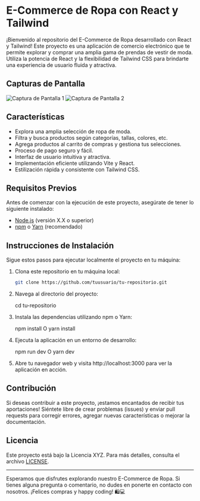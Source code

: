 # E-Commerce de Ropa con React y Tailwind

¡Bienvenido al repositorio del E-Commerce de Ropa desarrollado con React y Tailwind! Este proyecto es una aplicación de comercio electrónico que te permite explorar y comprar una amplia gama de prendas de vestir de moda. Utiliza la potencia de React y la flexibilidad de Tailwind CSS para brindarte una experiencia de usuario fluida y atractiva.

## Capturas de Pantalla

![Captura de Pantalla 1](/ruta/a/la/imagen1.png)
![Captura de Pantalla 2](/ruta/a/la/imagen2.png)

## Características

- Explora una amplia selección de ropa de moda.
- Filtra y busca productos según categorías, tallas, colores, etc.
- Agrega productos al carrito de compras y gestiona tus selecciones.
- Proceso de pago seguro y fácil.
- Interfaz de usuario intuitiva y atractiva.
- Implementación eficiente utilizando Vite y React.
- Estilización rápida y consistente con Tailwind CSS.

## Requisitos Previos

Antes de comenzar con la ejecución de este proyecto, asegúrate de tener lo siguiente instalado:

- [Node.js](https://nodejs.org/) (versión X.X o superior)
- [npm](https://www.npmjs.com/) o [Yarn](https://yarnpkg.com/) (recomendado)

## Instrucciones de Instalación

Sigue estos pasos para ejecutar localmente el proyecto en tu máquina:

1. Clona este repositorio en tu máquina local:

   ```bash
   git clone https://github.com/tuusuario/tu-repositorio.git

2. Navega al directorio del proyecto:

    cd tu-repositorio

3. Instala las dependencias utilizando npm o Yarn:

    npm install
    O
    yarn install

4. Ejecuta la aplicación en un entorno de desarrollo:

    npm run dev
    O
    yarn dev

5. Abre tu navegador web y visita http://localhost:3000 para ver la aplicación en acción.

## Contribución

Si deseas contribuir a este proyecto, ¡estamos encantados de recibir tus aportaciones! Siéntete libre de crear problemas (issues) y enviar pull requests para corregir errores, agregar nuevas características o mejorar la documentación.

## Licencia

Este proyecto está bajo la Licencia XYZ. Para más detalles, consulta el archivo [LICENSE](/LICENSE).

---

Esperamos que disfrutes explorando nuestro E-Commerce de Ropa. Si tienes alguna pregunta o comentario, no dudes en ponerte en contacto con nosotros. ¡Felices compras y happy coding! 🛍️💻
